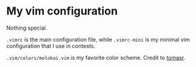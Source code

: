 # My vim configuration

Nothing special.

`.vimrc` is the main configuration file, while `.vimrc-mini` is my minimal vim configuration that I use in contests.

`.vim/colors/molokai.vim` is my favorite color scheme. Credit to [tomasr](https://github.com/tomasr/molokai).


